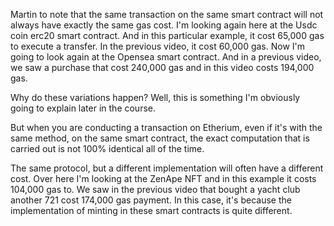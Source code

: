 

Martin to note that the same transaction on the same smart contract will not always have exactly the same gas cost. I'm looking again here at the Usdc coin erc20 smart contract. And in this particular example, it cost 65,000 gas to execute a transfer. In the previous video, it cost 60,000 gas. Now I'm going to look again at the Opensea smart contract. And in a previous video, we saw a purchase that cost 240,000 gas and in this video costs 194,000 gas. 

Why do these variations happen? Well, this is something I'm obviously going to explain later in the course.


But when you are conducting a transaction on Etherium, even if it's with the same method, on the same smart contract, the exact computation that is carried out is not 100% identical all of the time. 

The same protocol, but a different implementation will often have a different cost. Over here I'm looking at the ZenApe NFT and in this example it costs 104,000 gas to. We saw in the previous video that bought a yacht club another 721 cost 174,000 gas payment. In this case, it's because the implementation of minting in these smart contracts is quite different.